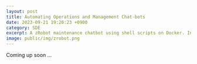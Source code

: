 ```yaml
---
layout: post
title: Automating Operations and Management Chat-bots
date: 2023-09-21 19:20:23 +0900
category: SDE
excerpt: A zRobot maintenance chatbot using shell scripts on Docker. Integrated Restful API to enable automated interactions with Let's Chat, executing maintenance commands on a Linux server and returning feedback.
image: public/img/zrobot.png
---
```

<!-- 
1. Designed a zRobot operation and maintenance chat robot (shell script) and deployed it on Docker;
2. Enabled the zRobot to automatically interact with Let's Chat chat room through Restful API, run the operation and maintenance instructions from the chat room on the Linux server, and return the feedback.
-->
Coming up soon ...
